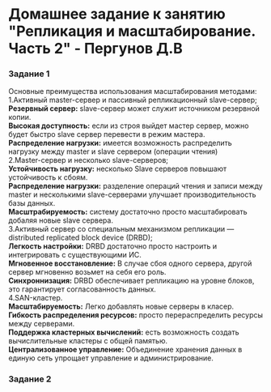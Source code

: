 # Домашнее задание к занятию "Репликация и масштабирование. Часть 2" - Пергунов Д.В
   
### Задание 1
Основные преимущества использования масштабирования методами:  
1.Активный master-сервер и пассивный репликационный slave-сервер;  
**Резервный сервер:** slave-сервер может служит источником резервной копии.    
**Высокая доступность:** если из строя выйдет мастер сервер, можно будет быстро slave сервер перевести в режим мастера.  
**Распределение нагрузки:** имеется возможность распределить нагрузку между master и slave сервером (операции чтения)  
2.Master-сервер и несколько slave-серверов;  
**Устойчивость нагрузку:** несколько Slave серверов повышают устойчивость к сбоям.    
**Распределение нагрузки:** разделение операций чтения и записи между master и несколькими slave-серверами улучшает производительность базы данных.    
**Масштрабируемость:** систему достаточно просто масштабировать добаляя новые slave сервера.    
3.Активный сервер со специальным механизмом репликации — distributed replicated block device (DRBD);    
**Легкость настройки:** DRBD достаточно просто настроить и интегрировать с существующими ИС.    
**Мгновенное восстановление:** В случае сбоя одного сервера, другой сервер мгновенно возьмет на себя его роль.  
**Синхроннизация:** DRBD обеспечивает репликацию на уровне блоков, это гарантирует согласованность данных.  
4.SAN-кластер.  
**Масштабируемость:** Легко добавлять новые серверы в класер.  
**Гибкость распределения ресурсов:** просто перераспределить ресурсы между серверами.  
**Поддержка кластерных вычислений:** есть возможность создать вычислительные кластеры с общей памятью.  
**Централизованное управление:** Объединение хранения данных в единую сеть упрощает управление и администрирование.  

### Задание 2


